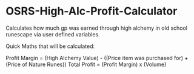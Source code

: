 # OSRS-High-Alc-Profit-Calculator
Calculates how much gp was earned through high alchemy in old school runescape via user defined variables.

Quick Maths that will be calculated: 

Profit Margin = (High Alchemy Value) - ((Price item was purchased for) + (Price of Nature Runes))
Total Profit = (Profit Margin) x (Volume)
